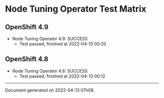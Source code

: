 
Node Tuning Operator Test Matrix
================================

OpenShift 4.9
-------------



* Node Tuning Operator 4.9: SUCCESS
  - Test passed, finished at 2022-04-13 00:20






OpenShift 4.8
-------------



* Node Tuning Operator 4.8: SUCCESS
  - Test passed, finished at 2022-04-13 00:12






---
Document generated on 2022-04-13 07h08.
